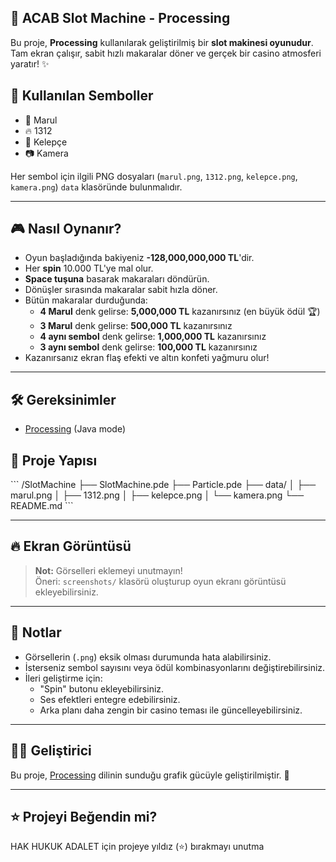 ## 🎰 ACAB Slot Machine - Processing

Bu proje, **Processing** kullanılarak geliştirilmiş bir **slot makinesi oyunudur**.  
Tam ekran çalışır, sabit hızlı makaralar döner ve gerçek bir casino atmosferi yaratır! ✨



## 📸 Kullanılan Semboller
- 🥬 Marul
- 🔥 1312
- 🔗 Kelepçe
- 📷 Kamera

Her sembol için ilgili PNG dosyaları (`marul.png`, `1312.png`, `kelepce.png`, `kamera.png`) `data` klasöründe bulunmalıdır.

---

## 🎮 Nasıl Oynanır?
- Oyun başladığında bakiyeniz **-128,000,000,000 TL**'dir.
- Her **spin** 10.000 TL'ye mal olur.
- **Space tuşuna** basarak makaraları döndürün.
- Dönüşler sırasında makaralar sabit hızla döner.
- Bütün makaralar durduğunda:
  - **4 Marul** denk gelirse: **5,000,000 TL** kazanırsınız (en büyük ödül 🏆)
  - **3 Marul** denk gelirse: **500,000 TL** kazanırsınız
  - **4 aynı sembol** denk gelirse: **1,000,000 TL** kazanırsınız
  - **3 aynı sembol** denk gelirse: **100,000 TL** kazanırsınız
- Kazanırsanız ekran flaş efekti ve altın konfeti yağmuru olur!

---

## 🛠 Gereksinimler
- [Processing](https://processing.org/) (Java mode)

## 📁 Proje Yapısı
\`\`\`
/SlotMachine
 ├── SlotMachine.pde
 ├── Particle.pde
 ├── data/
 │    ├── marul.png
 │    ├── 1312.png
 │    ├── kelepce.png
 │    └── kamera.png
 └── README.md
\`\`\`

---




## 🔥 Ekran Görüntüsü
> **Not:** Görselleri eklemeyi unutmayın!  
Öneri: `screenshots/` klasörü oluşturup oyun ekranı görüntüsü ekleyebilirsiniz.

---

## 📝 Notlar
- Görsellerin (`.png`) eksik olması durumunda hata alabilirsiniz.
- İsterseniz sembol sayısını veya ödül kombinasyonlarını değiştirebilirsiniz.
- İleri geliştirme için:
  - "Spin" butonu ekleyebilirsiniz.
  - Ses efektleri entegre edebilirsiniz.
  - Arka planı daha zengin bir casino teması ile güncelleyebilirsiniz.

---

## 👨‍💻 Geliştirici
Bu proje, [Processing](https://processing.org/) dilinin sunduğu grafik gücüyle geliştirilmiştir. 🎨

---



## ⭐ Projeyi Beğendin mi?
HAK HUKUK ADALET için projeye yıldız (⭐) bırakmayı unutma
